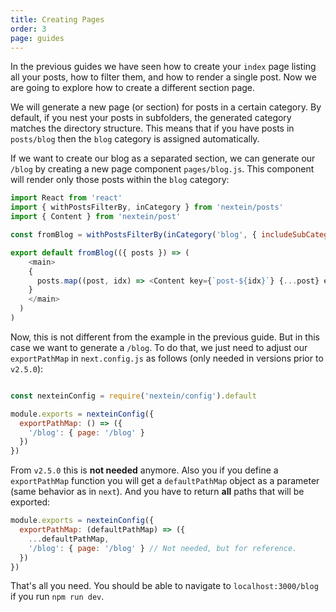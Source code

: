 ```yaml
---
title: Creating Pages
order: 3
page: guides
---
```


In the previous guides we have seen how to create your `index` page listing all your posts, how to filter them, and how to render a single post. Now we are going to explore how to create a different section page. 

We will generate a new page (or section) for posts in a certain category. By default, if you nest your posts in subfolders, the generated category matches the directory structure. This means that if you have posts in `posts/blog` then the `blog` category is assigned automatically.

If we want to create our blog as a separated section, we can generate our `/blog` by creating a new page component `pages/blog.js`. This component will render only those posts within the `blog` category:

```js
import React from 'react'
import { withPostsFilterBy, inCategory } from 'nextein/posts'
import { Content } from 'nextein/post' 

const fromBlog = withPostsFilterBy(inCategory('blog', { includeSubCategories: true }))

export default fromBlog(({ posts }) => (
    <main>
    {
      posts.map((post, idx) => <Content key={`post-${idx}`} {...post} excerpt />)
    }
    </main>
  )
)

```

Now, this is not different from the example in the previous guide. But in this case we want to generate a `/blog`. To do that, we just need to adjust our `exportPathMap` in `next.config.js` as follows (only needed in versions prior to `v2.5.0`):

```js

const nexteinConfig = require('nextein/config').default

module.exports = nexteinConfig({
  exportPathMap: () => ({
    '/blog': { page: '/blog' }
  })
})

```

From `v2.5.0` this is **not needed** anymore. Also you if you define a `exportPathMap` function you will get a `defaultPathMap` object as a parameter (same behavior as in `next`). And you have to return **all** paths that will be exported:

```js
module.exports = nexteinConfig({
  exportPathMap: (defaultPathMap) => ({
    ...defaultPathMap,
    '/blog': { page: '/blog' } // Not needed, but for reference.
  })
})
```

That's all you need. You should be able to navigate to `localhost:3000/blog` if you run `npm run dev`.